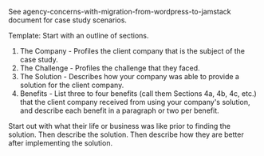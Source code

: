 See agency-concerns-with-migration-from-wordpress-to-jamstack document for case study scenarios.

Template:
Start with an outline of sections.
1. The Company - Profiles the client company that is the subject of the case study.
2. The Challenge - Profiles the challenge that they faced.
3. The Solution - Describes how your company was able to provide a solution for the client company.
4. Benefits - List three to four benefits (call them Sections 4a, 4b, 4c, etc.) that the client company received from using your company's solution, and describe each benefit in a paragraph or two per benefit.

Start out with what their life or business was like prior to finding the solution. Then describe the solution. Then describe how they are better after implementing the solution.
